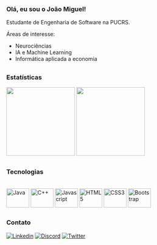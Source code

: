 ### Olá, eu sou o João Miguel!

Estudante de Engenharia de Software na PUCRS.

Áreas de interesse: 
- Neurociências
- IA e Machine Learning
- Informática aplicada a economia

##

### Estatísticas
<div>
  <img height="180em" src="https://github-readme-stats.vercel.app/api?username=joaombonaldo&show_icons=true&theme=dracula&include_all_commits=true&count_private=true&locale=pt-br" />
  <img height="180em" src="https://github-readme-stats.vercel.app/api/top-langs/?username=joaombonaldo&layout=compact&langs_count=16&theme=dracula&locale=pt-br" />
</div>

##

### Tecnologias

<div style="display: inline_block"><br/>
  <img align="center" alt="Java" height="50" width="60" src="https://cdn.jsdelivr.net/gh/devicons/devicon/icons/java/java-original-wordmark.svg" />
  <img align="center" alt="C++" height="50" width="60" src="https://cdn.jsdelivr.net/gh/devicons/devicon/icons/cplusplus/cplusplus-original.svg" />
  <img align="center" alt="Javascript" height="50" width="60" src="https://cdn.jsdelivr.net/gh/devicons/devicon/icons/javascript/javascript-original.svg" />
  <img align="center" alt="HTML5" height="50" width="60" src="https://cdn.jsdelivr.net/gh/devicons/devicon/icons/html5/html5-plain-wordmark.svg" />
  <img align="center" alt="CSS3" height="50" width="60" src="https://cdn.jsdelivr.net/gh/devicons/devicon/icons/css3/css3-plain-wordmark.svg" />
  <img align="center" alt="Bootstrap" height="50" width="60" src="https://cdn.jsdelivr.net/gh/devicons/devicon/icons/bootstrap/bootstrap-original-wordmark.svg" />
</div>

## 

### Contato

[![Linkedin](https://img.shields.io/badge/LinkedIn-0077B5?style=for-the-badge&logo=linkedin&logoColor=white)](https://www.linkedin.com/in/joaombonaldo/)
[![Discord](https://img.shields.io/badge/Discord-7289DA?style=for-the-badge&logo=discord&logoColor=white&layout=compact)](https://discord.com/invite/Jhony#7281)
[![Twitter](https://img.shields.io/badge/Twitter-1DA1F2?style=for-the-badge&logo=twitter&logoColor=white)](https://twitter.com/joaombonaldo)


